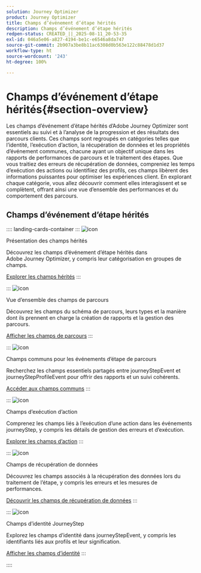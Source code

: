 ```yaml
---
solution: Journey Optimizer
product: Journey Optimizer
title: Champs d’événement d’étape hérités
description: Champs d’événement d’étape hérités
redpen-status: CREATED_||_2025-08-11_20-53-35
exl-id: 046a5e06-a827-4194-be1c-e6546a8da747
source-git-commit: 2b907a3be8b11ac6308d0b563e122c88478d1d37
workflow-type: ht
source-wordcount: '243'
ht-degree: 100%

---
```


# Champs d’événement d’étape hérités{#section-overview}

Les champs d’événement d’étape hérités d’Adobe Journey Optimizer sont essentiels au suivi et à l’analyse de la progression et des résultats des parcours clients. Ces champs sont regroupés en catégories telles que l’identité, l’exécution d’action, la récupération de données et les propriétés d’événement communes, chacune ayant un objectif unique dans les rapports de performances de parcours et le traitement des étapes. Que vous traitiez des erreurs de récupération de données, compreniez les temps d’exécution des actions ou identifiiez des profils, ces champs libèrent des informations puissantes pour optimiser les expériences client. En explorant chaque catégorie, vous allez découvrir comment elles interagissent et se complètent, offrant ainsi une vue d’ensemble des performances et du comportement des parcours.

## Champs d’événement d’étape hérités

:::: landing-cards-container
:::
![icon](https://cdn.experienceleague.adobe.com/icons/book.svg?lang=fr)

Présentation des champs hérités

Découvrez les champs d’événement d’étape hérités dans Adobe Journey Optimizer, y compris leur catégorisation en groupes de champs.

[Explorer les champs hérités](../using/reports/sharing-legacy-fields.md)
:::

:::
![icon](https://cdn.experienceleague.adobe.com/icons/chart-line.svg?lang=fr)

Vue d’ensemble des champs de parcours

Découvrez les champs du schéma de parcours, leurs types et la manière dont ils prennent en charge la création de rapports et la gestion des parcours.

[Afficher les champs de parcours](../using/reports/sharing-journey-fields.md)
:::

:::
![icon](https://cdn.experienceleague.adobe.com/icons/list-check.svg?lang=fr)

Champs communs pour les événements d’étape de parcours

Recherchez les champs essentiels partagés entre journeyStepEvent et journeyStepProfileEvent pour offrir des rapports et un suivi cohérents.

[Accéder aux champs communs](../using/reports/sharing-common-fields.md)
:::

:::
![icon](https://cdn.experienceleague.adobe.com/icons/gear.svg?lang=fr)

Champs d’exécution d’action

Comprenez les champs liés à l’exécution d’une action dans les événements journeyStep, y compris les détails de gestion des erreurs et d’exécution.

[Explorer les champs d’action](../using/reports/sharing-execution-fields.md)
:::

:::
![icon](https://cdn.experienceleague.adobe.com/icons/code-branch.svg?lang=fr)

Champs de récupération de données

Découvrez les champs associés à la récupération des données lors du traitement de l’étape, y compris les erreurs et les mesures de performances.

[Découvrir les champs de récupération de données](../using/reports/sharing-fetch-fields.md)
:::

:::
![icon](https://cdn.experienceleague.adobe.com/icons/bullseye.svg?lang=fr)

Champs d’identité JourneyStep

Explorez les champs d’identité dans journeyStepEvent, y compris les identifiants liés aux profils et leur signification.

[Afficher les champs d’identité](../using/reports/sharing-identity-fields.md)
:::

::::
